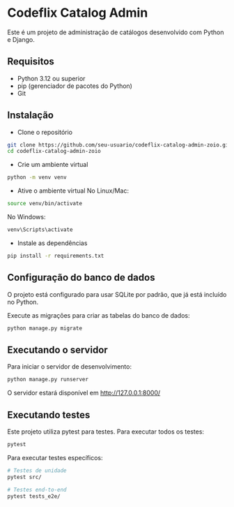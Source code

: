 # Codeflix Catalog Admin

Este é um projeto de administração de catálogos desenvolvido com Python e Django.

## Requisitos

- Python 3.12 ou superior
- pip (gerenciador de pacotes do Python)
- Git

## Instalação

- Clone o repositório

```bash
git clone https://github.com/seu-usuario/codeflix-catalog-admin-zoio.git
cd codeflix-catalog-admin-zoio
```

- Crie um ambiente virtual

```bash
python -m venv venv
```

- Ative o ambiente virtual
No Linux/Mac:

```bash
source venv/bin/activate
```

No Windows:

```bash
venv\Scripts\activate
```

- Instale as dependências

```bash
pip install -r requirements.txt
```

## Configuração do banco de dados

O projeto está configurado para usar SQLite por padrão, que já está incluído no Python.

Execute as migrações para criar as tabelas do banco de dados:

```bash
python manage.py migrate
```

## Executando o servidor

Para iniciar o servidor de desenvolvimento:

```bash
python manage.py runserver
```

O servidor estará disponível em <http://127.0.0.1:8000/>

## Executando testes

Este projeto utiliza pytest para testes. Para executar todos os testes:

```bash
pytest
```

Para executar testes específicos:

```bash
# Testes de unidade
pytest src/

# Testes end-to-end
pytest tests_e2e/
```
